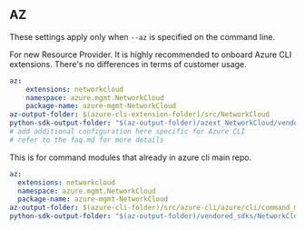 ## AZ

These settings apply only when `--az` is specified on the command line.

For new Resource Provider. It is highly recommended to onboard Azure CLI extensions. There's no differences in terms of customer usage. 

``` yaml $(az) && $(target-mode) != 'core'
az:
    extensions: networkcloud
    namespace: azure.mgmt.NetworkCloud
    package-name: azure-mgmt-NetworkCloud
az-output-folder: $(azure-cli-extension-folder)/src/NetworkCloud
python-sdk-output-folder: "$(az-output-folder)/azext_NetworkCloud/vendored_sdks/NetworkCloud"
# add additional configuration here specific for Azure CLI
# refer to the faq.md for more details
```



This is for command modules that already in azure cli main repo. 
``` yaml $(az) && $(target-mode) == 'core'
az:
  extensions: networkcloud
  namespace: azure.mgmt.NetworkCloud
  package-name: azure-mgmt-NetworkCloud
az-output-folder: $(azure-cli-folder)/src/azure-cli/azure/cli/command_modules/NetworkCloud
python-sdk-output-folder: "$(az-output-folder)/vendored_sdks/NetworkCloud"
``` 
